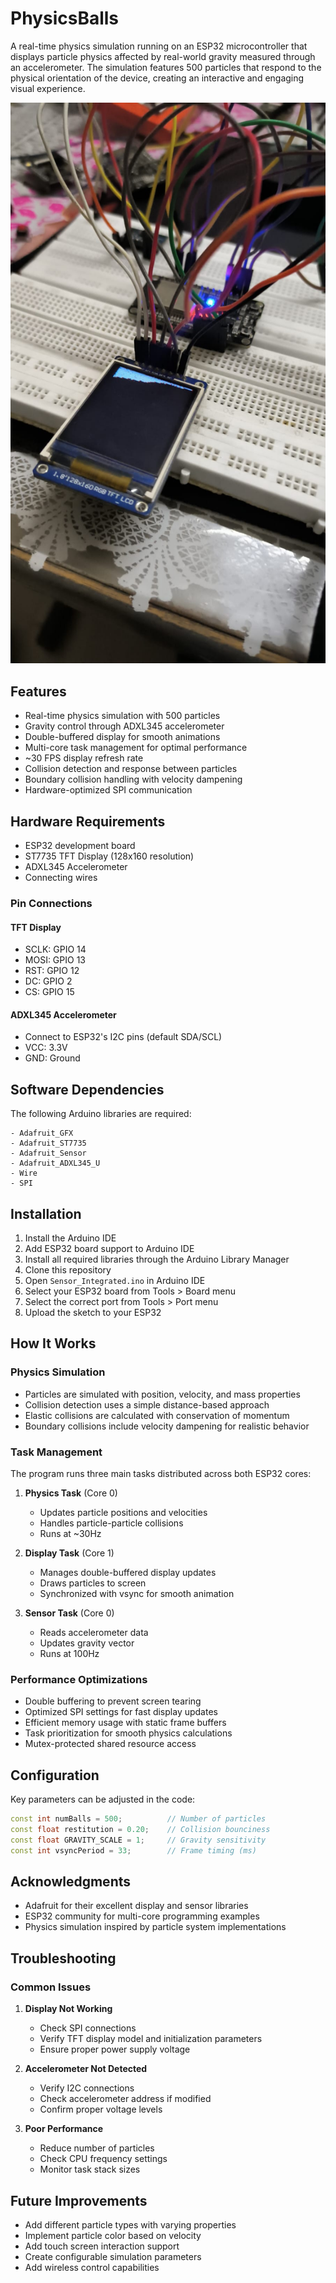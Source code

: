 # PhysicsBalls

A real-time physics simulation running on an ESP32 microcontroller that displays particle physics affected by real-world gravity measured through an accelerometer. The simulation features 500 particles that respond to the physical orientation of the device, creating an interactive and engaging visual experience.

![Image](https://github.com/Divyanshu4fx/PhysicsBalls/blob/main/Images/Image2.jpg?raw=true)

## Features

- Real-time physics simulation with 500 particles
- Gravity control through ADXL345 accelerometer
- Double-buffered display for smooth animations
- Multi-core task management for optimal performance
- ~30 FPS display refresh rate
- Collision detection and response between particles
- Boundary collision handling with velocity dampening
- Hardware-optimized SPI communication

## Hardware Requirements

- ESP32 development board
- ST7735 TFT Display (128x160 resolution)
- ADXL345 Accelerometer
- Connecting wires

### Pin Connections

#### TFT Display
- SCLK: GPIO 14
- MOSI: GPIO 13
- RST: GPIO 12
- DC: GPIO 2
- CS: GPIO 15

#### ADXL345 Accelerometer
- Connect to ESP32's I2C pins (default SDA/SCL)
- VCC: 3.3V
- GND: Ground

## Software Dependencies

The following Arduino libraries are required:

```
- Adafruit_GFX
- Adafruit_ST7735
- Adafruit_Sensor
- Adafruit_ADXL345_U
- Wire
- SPI
```

## Installation

1. Install the Arduino IDE
2. Add ESP32 board support to Arduino IDE
3. Install all required libraries through the Arduino Library Manager
4. Clone this repository
5. Open `Sensor_Integrated.ino` in Arduino IDE
6. Select your ESP32 board from Tools > Board menu
7. Select the correct port from Tools > Port menu
8. Upload the sketch to your ESP32

## How It Works

### Physics Simulation
- Particles are simulated with position, velocity, and mass properties
- Collision detection uses a simple distance-based approach
- Elastic collisions are calculated with conservation of momentum
- Boundary collisions include velocity dampening for realistic behavior

### Task Management
The program runs three main tasks distributed across both ESP32 cores:

1. **Physics Task** (Core 0)
   - Updates particle positions and velocities
   - Handles particle-particle collisions
   - Runs at ~30Hz

2. **Display Task** (Core 1)
   - Manages double-buffered display updates
   - Draws particles to screen
   - Synchronized with vsync for smooth animation

3. **Sensor Task** (Core 0)
   - Reads accelerometer data
   - Updates gravity vector
   - Runs at 100Hz

### Performance Optimizations
- Double buffering to prevent screen tearing
- Optimized SPI settings for fast display updates
- Efficient memory usage with static frame buffers
- Task prioritization for smooth physics calculations
- Mutex-protected shared resource access

## Configuration

Key parameters can be adjusted in the code:

```cpp
const int numBalls = 500;          // Number of particles
const float restitution = 0.20;    // Collision bounciness
const float GRAVITY_SCALE = 1;     // Gravity sensitivity
const int vsyncPeriod = 33;        // Frame timing (ms)
```

## Acknowledgments

- Adafruit for their excellent display and sensor libraries
- ESP32 community for multi-core programming examples
- Physics simulation inspired by particle system implementations

## Troubleshooting

### Common Issues

1. **Display Not Working**
   - Check SPI connections
   - Verify TFT display model and initialization parameters
   - Ensure proper power supply voltage

2. **Accelerometer Not Detected**
   - Verify I2C connections
   - Check accelerometer address if modified
   - Confirm proper voltage levels

3. **Poor Performance**
   - Reduce number of particles
   - Check CPU frequency settings
   - Monitor task stack sizes

## Future Improvements

- Add different particle types with varying properties
- Implement particle color based on velocity
- Add touch screen interaction support
- Create configurable simulation parameters
- Add wireless control capabilities
